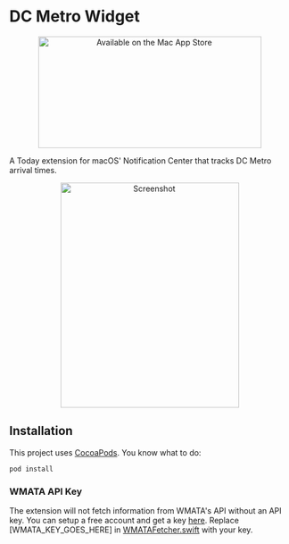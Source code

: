 # DC Metro Widget

<p align="center">
<a href="http://appstore.com/mac/dcmetro"><img src="https://www.mapdiva.com/wp-content/uploads/2011/01/Mac_App_Store_Badge_US_UK1.png" width="400" height="200" alt="Available on the Mac App Store"/></a>
</p>

A Today extension for macOS' Notification Center that tracks DC Metro arrival times.

<p align="center">
<img src="http://i.imgur.com/K9iXRGF.png" width="320" height="403" alt="Screenshot"/></a>
</p>

## Installation
This project uses [CocoaPods](http://cocoapods.org).  You know what to do:

	pod install

### WMATA API Key
The extension will not fetch information from WMATA's API without an API key.  You can setup a free account and get a key [here](https://developer.wmata.com/).  Replace [WMATA\_KEY\_GOES\_HERE] in [WMATAFetcher.swift](https://github.com/clrung/DCMetroWidget/blob/master/DCMetroWidget/WMATAFetcher.swift) with your key.